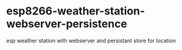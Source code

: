 # esp8266-weather-station-webserver-persistence
esp weather station with webserver and persistant store for location
